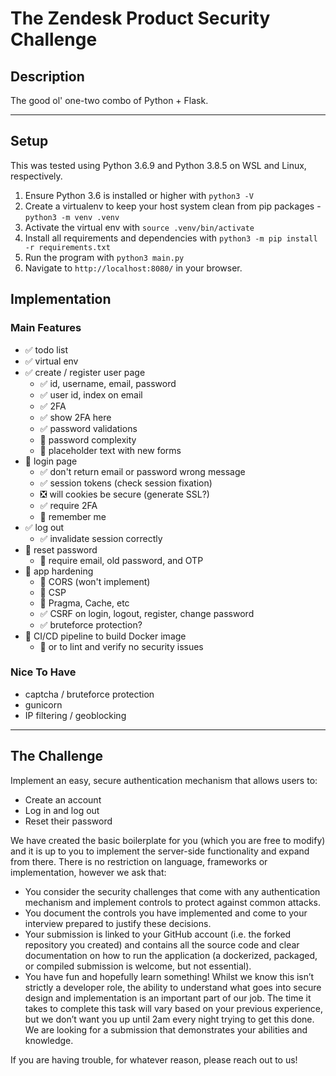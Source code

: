 # The Zendesk Product Security Challenge

## Description
The good ol' one-two combo of Python + Flask.
<hr>

## Setup

This was tested using Python 3.6.9 and Python 3.8.5 on WSL and Linux, respectively.

1. Ensure Python 3.6 is installed or higher with `python3 -V`
2. Create a virtualenv to keep your host system clean from pip packages - `python3 -m venv .venv`
3. Activate the virtual env with `source .venv/bin/activate`
4. Install all requirements and dependencies with `python3 -m pip install -r requirements.txt`
5. Run the program with `python3 main.py`
6. Navigate to `http://localhost:8080/` in your browser.

## Implementation

### Main Features
* :white_check_mark: todo list
* :white_check_mark: virtual env
* :white_check_mark: create / register user page  
    * :white_check_mark: id, username, email, password
    * :white_check_mark: user id, index on email
    * :white_check_mark: 2FA
    * :white_check_mark: show 2FA here
    * :white_check_mark: password validations
    * :white_square_button: password complexity
    * :white_square_button: placeholder text with new forms
* :white_square_button: login page
    * :white_check_mark: don't return email or password wrong message
    * :white_check_mark: session tokens (check session fixation)
    * :negative_squared_cross_mark: will cookies be secure (generate SSL?)
    * :white_check_mark: require 2FA
    * :white_square_button: remember me
* :white_check_mark: log out
    * :white_check_mark: invalidate session correctly
* :white_square_button: reset password
    * :white_square_button: require email, old password, and OTP
* :white_square_button: app hardening
    * :white_square_button: CORS (won't implement)
    * :white_square_button: CSP
    * :white_square_button: Pragma, Cache, etc
    * :white_check_mark: CSRF on login, logout, register, change password
    * :white_check_mark: bruteforce protection?
* :white_square_button: CI/CD pipeline to build Docker image
    * :white_square_button: or to lint and verify no security issues


### Nice To Have  
*  captcha / bruteforce protection
* gunicorn
* IP filtering / geoblocking
<hr>

## The Challenge

Implement an easy, secure authentication mechanism that allows users to:
- Create an account
- Log in and log out
- Reset their password

We have created the basic boilerplate for you (which you are free to modify) and it is up to you to implement the server-side functionality and expand from there. There is no restriction on language, frameworks or implementation, however we ask that: 
- You consider the security challenges that come with any authentication mechanism and implement controls to protect against common attacks.
- You document the controls you have implemented and come to your interview prepared to justify these decisions.
- Your submission is linked to your GitHub account (i.e. the forked repository you created) and contains all the source code and clear documentation on how to run the application (a dockerized, packaged, or compiled submission is welcome, but not essential). 
- You have fun and hopefully learn something! Whilst we know this isn’t strictly a developer role, the ability to understand what goes into secure design and implementation is an important part of our job. The time it takes to complete this task will vary based on your previous experience, but we don’t want you up until 2am every night trying to get this done. We are looking for a submission that demonstrates your abilities and knowledge.
 
If you are having trouble, for whatever reason, please reach out to us! 

